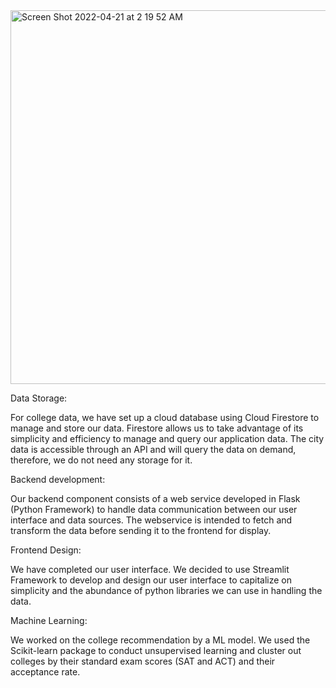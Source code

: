 
<img width="598" alt="Screen Shot 2022-04-21 at 2 19 52 AM" src="https://user-images.githubusercontent.com/25335878/164423199-51c7fa82-82af-4ac0-9c3e-04c046066edb.png">

Data Storage:

For college data, we have set up a cloud database using Cloud Firestore to manage and store our data. Firestore allows us to take advantage of its simplicity and efficiency to manage and query our application data.
The city data is accessible through an API and will query the data on demand, therefore, we do not need any storage for it.

Backend development:

Our backend component consists of a web service developed in Flask (Python Framework) to handle data communication between our user interface and data sources. The webservice is intended to fetch and transform the data before sending it to the frontend for display.

Frontend Design:

We have completed our user interface. We decided to use Streamlit Framework to develop and design our user interface to capitalize on simplicity and the abundance of python libraries we can use in handling the data.

Machine Learning:

We worked on the college recommendation by a ML model. We used the Scikit-learn package to conduct unsupervised learning and cluster out colleges by their standard exam scores (SAT and ACT) and their acceptance rate.
